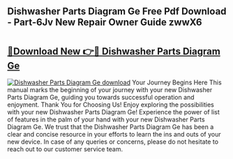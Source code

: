 ## Dishwasher Parts Diagram Ge Free Pdf Download - Part-6Jv New Repair Owner Guide zwwX6

# <h2><a href="http://dfn4g2.blite.top/?on=Dishwasher+Parts+Diagram+Ge">🔗Download New 👉🔴 Dishwasher Parts Diagram Ge</a></h2>

[![Dishwasher Parts Diagram Ge download](https://i.imgur.com/lujVjoI.png)](http://dfn4g2.blite.top/?on=Dishwasher+Parts+Diagram+Ge)
Your Journey Begins Here This manual marks the beginning of your journey with your new Dishwasher Parts Diagram Ge, guiding you towards successful operation and enjoyment. Thank You for Choosing Us! Enjoy exploring the possibilities with your new Dishwasher Parts Diagram Ge! Experience the power of list of features in the palm of your hand with your new Dishwasher Parts Diagram Ge. We trust that the Dishwasher Parts Diagram Ge has been a clear and concise resource in your efforts to learn the ins and outs of your new device. In case of any queries or concerns, please do not hesitate to reach out to our customer service team.

